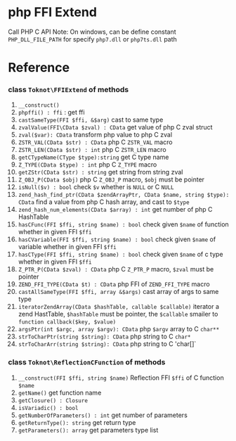 # php FFI Extend
Call PHP C API 
Note: On windows, can be define constant `PHP_DLL_FILE_PATH` for specify `php7.dll` or `php7ts.dll` path
# Reference

### class `Toknot\FFIExtend` of methods
 1. `__construct()`
 2. `phpffi() : ffi` : get ffi
 3. `castSameType(FFI $ffi, &$arg)`   cast to same type
 4. `zvalValue(FFI\CData $zval) : CData`     get value of php C zval struct
 5. `zval($var): CData`  transform php value to php C zval
 6. `ZSTR_VAL(CData $str) : CData`  php C `ZSTR_VAL` macro
 7. `ZSTR_LEN(CData $str) : int`  php C `ZSTR_LEN` macro
 8. `getCTypeName(CType $type):string`  get C type name
 9. `Z_TYPE(CData $type) : int` php C `Z_TYPE` macro
 10. `getZStr(CData $str) : string`  get string from string zval 
 11. `Z_OBJ_P(CData $obj)` php C `Z_OBJ_P` macro, `$obj` must be pointer
 12. `isNull($v) : bool`  check `$v` whether is `NULL` or C `NULL`
 13. `zend_hash_find_ptr(CData $zendArrayPtr, CData $name, string $type): CData` find a value from php C hash array, and cast to `$type`
 14. `zend_hash_num_elements(CData $array) : int` get number of php C HashTable
 15. `hasCFunc(FFI $ffi, string $name) : bool`  check given `$name` of function whether in given FFI `$ffi`
 16. `hasCVariable(FFI $ffi, string $name) : bool`  check given `$name` of variable  whether in given FFI `$ffi`
 17. `hasCType(FFI $ffi, string $name) : bool`  check given `$name` of c type  whether in given FFI `$ffi`
 18. `Z_PTR_P(CData $zval) : CData` php C `Z_PTR_P` macro, `$zval` must be pointer
 19. `ZEND_FFI_TYPE(CData $t) : CData`  php FFI of `ZEND_FFI_TYPE` macro
 20. `castAllSameType(FFI $ffi, array &$args)`   cast array of args to same type
 21. `iteratorZendArray(CData $hashTable, callable $callable)`  iterator a zend HastTable, `$hashTable` must be pointer, the `$callable` smailer to `function callback($key, $value)`
 22. `argsPtr(int $argc, array $argv): CData`  php `$argv` array to C `char**`
 23. `strToCharPtr(string $string): CData`    php string to C `char*`
 24. `strToCharArr(string $string): CData`  php string to C 'char[]`
### class `Toknot\ReflectionCFunction` of methods
 1. `__construct(FFI $ffi, string $name)` Reflection FFI `$ffi` of C function `$name`
 2. `getName()` get function name
 3. `getClosure() : Closure`
 4. `isVariadic() : bool`
 5. `getNumberOfParameters() : int`  get number of parameters
 6. `getReturnType(): string` get return type
 7. `getParameters(): array`  get parameters type list
